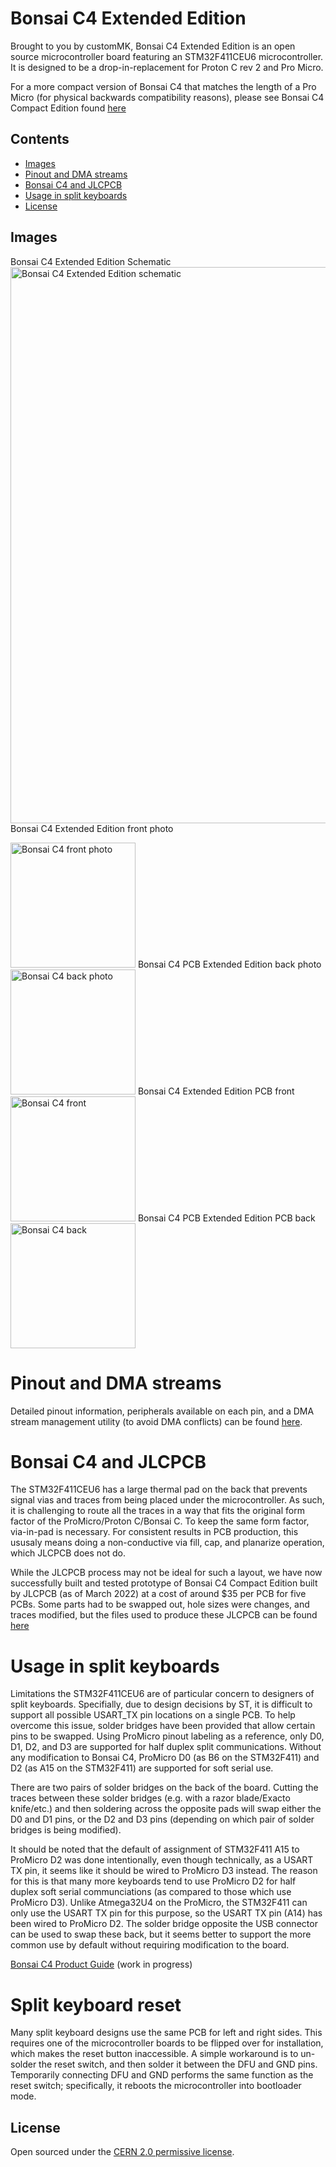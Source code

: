 # Bonsai C4 Extended Edition

Brought to you by customMK, Bonsai C4 Extended Edition is an open source microcontroller board featuring an STM32F411CEU6 microcontroller. It is designed to be a drop-in-replacement for Proton C rev 2 and Pro Micro. 

For a more compact version of Bonsai C4 that matches the length of a Pro Micro (for physical backwards compatibility reasons), please see Bonsai C4 Compact Edition found [here](https://github.com/customMK/Bonsai-C/tree/main/C4%20compact)

## Contents

- [Images](#images)
- [Pinout and DMA streams](#pinout-and-dma-streams)
- [Bonsai C4 and JLCPCB](#bonsai-c4-and-jlcpcb)
- [Usage in split keyboards](#usage-in-split-keyboards)
- [License](#license)

## Images

Bonsai C4 Extended Edition Schematic
<img width="890" alt="Bonsai C4 Extended Edition schematic" src="https://raw.githubusercontent.com/customMK/Bonsai-C/main/C4%20extended/img/Bonsai%20C4%20schematic.png">
Bonsai C4 Extended Edition front photo

<img width="200" alt="Bonsai C4 front photo" src="https://raw.githubusercontent.com/customMK/Bonsai-C/main/C4%20extended/img/Bonsai%20C4%20front%20photo.jpeg">
Bonsai C4 PCB Extended Edition back photo

<img width="200" alt="Bonsai C4 back photo" src="https://raw.githubusercontent.com/customMK/Bonsai-C/main/C4%20extended/img/Bonsai%20C4%20back%20photo.jpeg">
Bonsai C4 Extended Edition PCB front

<img width="200" alt="Bonsai C4 front" src="https://raw.githubusercontent.com/customMK/Bonsai-C/main/C4%20extended/img/Bonsai%20C4%20front.png">
Bonsai C4 PCB Extended Edition PCB back 

<img width="200" alt="Bonsai C4 back" src="https://raw.githubusercontent.com/customMK/Bonsai-C/main/C4%20extended/img/Bonsai%20C4%20back.png">

# Pinout and DMA streams

Detailed pinout information, peripherals available on each pin, and a DMA stream management utility (to avoid DMA conflicts) can be found [here](https://docs.google.com/spreadsheets/d/1FY-Vt8GbN7uX89lh9176jPXvGJELREzGpuhMts9ds38/edit?usp=sharing).

# Bonsai C4 and JLCPCB

The STM32F411CEU6 has a large thermal pad on the back that prevents signal vias and traces from being placed under the microcontroller. As such, it is challenging to route all the traces in a way that fits the original form factor of the ProMicro/Proton C/Bonsai C. To keep the same form factor, via-in-pad is necessary. For consistent results in PCB production, this ususaly means doing a non-conductive via fill, cap, and planarize operation, which JLCPCB does not do. 

While the JLCPCB process may not be ideal for such a layout, we have now successfully built and tested prototype of Bonsai C4 Compact Edition built by JLCPCB (as of March 2022) at a cost of around $35 per PCB for five PCBs. Some parts had to be swapped out, hole sizes were changes, and traces modified, but the files used to produce these JLCPCB can be found [here](https://github.com/customMK/Bonsai-C/tree/main/C4%20compact%20JLCPCB)

# Usage in split keyboards

Limitations the STM32F411CEU6 are of particular concern to designers of split keyboards. Specifially, due to design decisions by ST, it is difficult to support all possible USART_TX pin locations on a single PCB. To help overcome this issue, solder bridges have been provided that allow certain pins to be swapped. Using ProMicro pinout labeling as a reference, only D0, D1, D2, and D3 are supported for half duplex split communications. Without any modification to Bonsai C4, ProMicro D0 (as B6 on the STM32F411) and D2 (as A15 on the STM32F411) are supported for soft serial use.

There are two pairs of solder bridges on the back of the board. Cutting the traces between these solder bridges (e.g. with a razor blade/Exacto knife/etc.) and then soldering across the opposite pads will swap either the D0 and D1 pins, or the D2 and D3 pins (depending on which pair of solder bridges is being modified).

It should be noted that the default of assignment of STM32F411 A15 to ProMicro D2 was done intentionally, even though technically, as a USART TX pin, it seems like it should be wired to ProMicro D3 instead. The reason for this is that many more keyboards tend to use ProMicro D2 for half duplex soft serial communciations (as compared to those which use ProMicro D3). Unlike Atmega32U4 on the ProMicro, the STM32F411 can only use the USART TX pin for this purpose, so the USART TX pin (A14) has been wired to ProMicro D2. The solder bridge opposite the USB connector can be used to swap these back, but it seems better to support the more common use by default without requiring modification to the board.

[Bonsai C4 Product Guide](https://custommk.github.io/#/Bonsai-C4/quick-start) (work in progress)


# Split keyboard reset

Many split keyboard designs use the same PCB for left and right sides. This requires one of the microcontroller boards to be flipped over for installation, which makes the reset button inaccessible. A simple workaround is to un-solder the reset switch, and then solder it between the DFU and GND pins. Temporarily connecting DFU and GND performs the same function as the reset switch; specifically, it reboots the microcontroller into bootloader mode.


## License

Open sourced under the [CERN 2.0 permissive license](LICENSE.md).
